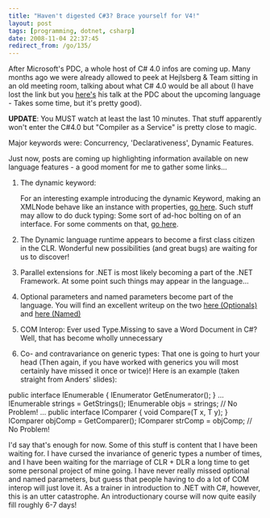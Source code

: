 ```yaml
---
title: "Haven't digested C#3? Brace yourself for V4!"
layout: post
tags: [programming, dotnet, csharp]
date: 2008-11-04 22:37:45
redirect_from: /go/135/
---
```


After Microsoft's PDC, a whole host of C# 4.0 infos are coming up. Many months ago we were already allowed to peek at Hejlsberg & Team sitting in an old meeting room, talking about what C# 4.0 would be all about (I have lost the link but you [here's](http://channel9.msdn.com/pdc2008/TL16/) his talk at the PDC about the upcoming language - Takes some time, but it's pretty good).

**UPDATE**: You MUST watch at least the last 10 minutes. That stuff apparently won't enter the C#4.0 but "Compiler as a Service" is pretty close to magic.

Major keywords were: Concurrency, 'Declarativeness', Dynamic Features.

Just now, posts are coming up highlighting information available on new language features - a good moment for me to gather some links...

1.  The dynamic keyword:

    For an interesting example introducing the dynamic Keyword, making an XMLNode behave like an instance with properties, [go here](http://mark.michaelis.net/Blog/DynamicallyTypedObjectsWithC40.aspx). Such stuff may allow to do duck typing: Some sort of ad-hoc bolting on of an interface. For some comments on that, [go here](http://msmvps.com/blogs/jon_skeet/archive/2008/10/30/c-4-0-dynamic-lt-t-gt.aspx).
2.  <p>The Dynamic language runtime appears to become a first class citizen in the CLR. Wonderful new possibilities (and great bugs) are waiting for us to discover!

3.  Parallel extensions for .NET is most likely becoming a part of the .NET Framework. At some point such things may appear in the language...

4.  Optional parameters and named parameters become part of the language. You will find an excellent writeup on the two [here (Optionals)](http://community.bartdesmet.net/blogs/bart/archive/2008/10/31/c-4-0-feature-focus-part-1-optional-parameters.aspx) and [here (Named)](http://community.bartdesmet.net/blogs/bart/archive/2008/11/01/c-4-0-feature-focus-part-2-named-parameters.aspx)

5.  COM Interop: Ever used Type.Missing to save a Word Document in C#? Well, that has become wholly unnecessary

6.  Co- and contravariance on generic types: That one is going to hurt your head (Then again, if you have worked with generics you will most certainly have missed it once or twice)! Here is an example (taken straight from Anders' slides):

<csharp>
public interface IEnumerable<out T> {
  IEnumerator<T> GetEnumerator();
}
...
IEnumerable<string> strings = GetStrings();
IEnumerable<object> objs = strings; // No Problem!
...
public interface IComparer<in T> {
  void Compare(T x, T y);
}
IComparer<object> objComp = GetComparer();
IComparer<string> strComp = objComp; // No Problem!
</csharp>

I'd say that's enough for now. Some of this stuff is content that I have been waiting for. I have cursed the invariance of generic types a number of times, and I have been waiting for the marriage of CLR + DLR a long time to get some personal project of mine going. I have never really missed optional and named parameters, but guess that people having to do a lot of COM interop will just love it.
As a trainer in introduction to .NET with C#, however, this is an utter catastrophe. An introductionary course will now quite easily fill roughly 6-7 days!